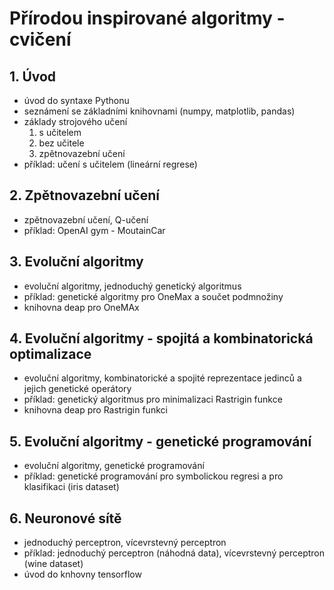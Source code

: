 # Přírodou inspirované algoritmy - cvičení

## 1. Úvod
- úvod do syntaxe Pythonu
- seznámení se základními knihovnami (numpy, matplotlib, pandas)
- základy strojového učení 
  1. s učitelem 
  2. bez učitele
  3. zpětnovazební učení
- příklad: učení s učitelem (lineární regrese)

## 2. Zpětnovazební učení
- zpětnovazební učení, Q-učení
- příklad: OpenAI gym - MoutainCar

## 3. Evoluční algoritmy
- evoluční algoritmy, jednoduchý genetický algoritmus
- příklad: genetické algoritmy pro OneMax a součet podmnožiny
- knihovna deap pro OneMAx

## 4. Evoluční algoritmy - spojitá a kombinatorická optimalizace
- evoluční algoritmy, kombinatorické a spojité reprezentace jedinců a jejich genetické operátory
- příklad: genetický algoritmus pro minimalizaci Rastrigin funkce
- knihovna deap pro Rastrigin funkci

## 5. Evoluční algoritmy - genetické programování
- evoluční algoritmy, genetické programování
- příklad: genetické programování pro symbolickou regresi a pro klasifikaci (iris dataset)

## 6. Neuronové sítě
- jednoduchý perceptron, vícevrstevný perceptron
- příklad: jednoduchý perceptron (náhodná data), vícevrstevný perceptron (wine dataset)
- úvod do knhovny tensorflow

